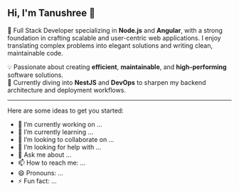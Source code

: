 ## Hi, I'm Tanushree 👋

<!--
**TanushreeGangwal/TanushreeGangwal** is a ✨ _special_ ✨ repository because its `README.md` (this file) appears on your GitHub profile.
-->

🚀 Full Stack Developer specializing in **Node.js** and **Angular**, with a strong foundation in crafting scalable and user-centric web applications. I enjoy translating complex problems into elegant solutions and writing clean, maintainable code.

💡 Passionate about creating **efficient**, **maintainable**, and **high-performing** software solutions.  
🧠 Currently diving into **NestJS** and **DevOps** to sharpen my backend architecture and deployment workflows.

---
Here are some ideas to get you started:

- 🔭 I’m currently working on ...
- 🌱 I’m currently learning ...
- 👯 I’m looking to collaborate on ...
- 🤔 I’m looking for help with ...
- 💬 Ask me about ...
- 📫 How to reach me: ...
- 😄 Pronouns: ...
- ⚡ Fun fact: ...

